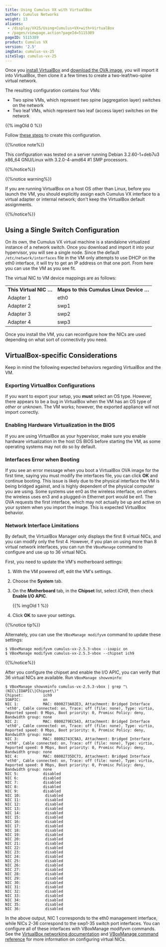 ```yaml
---
title: Using Cumulus VX with VirtualBox
author: Cumulus Networks
weight: 13
aliases:
 - /display/VX25/Using+Cumulus+VX+with+VirtualBox
 - /pages/viewpage.action?pageId=5115389
pageID: 5115389
product: Cumulus VX
version: '2.5'
imgData: cumulus-vx-25
siteSlug: cumulus-vx-25
---
```

Once you [install VirtualBox](https://www.virtualbox.org/wiki/Downloads)
and [download the OVA image](https://cumulusnetworks.com/cumulus-vx/download/), 
you will import it into VirtualBox, then clone it a few times to create a
two-leaf/two-spine virtual network.

The resulting configuration contains four VMs:

  - Two spine VMs, which represent two spine (aggregation layer)
    switches on the network
  - Two leaf VMs, which represent two leaf (access layer) switches on
    the network

{{% imgOld 0 %}}

Follow [these
steps](/version/cumulus-vx-25/Using-Cumulus-VX-with-VirtualBox/Creating-a-Two-Spine-Two-Leaf-Topology)
to create this configuration.

{{%notice note%}}

This configuration was tested on a server running Debian 3.2.60-1+deb7u3
x86\_64 GNU/Linux with 3.2.0-4-amd64 \#1 SMP processors.

{{%/notice%}}

{{%notice warning%}}

If you are running VirtualBox on a host OS other than Linux, before you
launch the VM, you should explicitly assign each Cumulus VX interface to
a virtual adapter or internal network; don't keep the VirtualBox default
assignments.

{{%/notice%}}

## Using a Single Switch Configuration

On its own, the Cumulus VX virtual machine is a standalone virtualized
instance of a network switch. Once you download and import it into your
hypervisor, you will see a single node. Since the default
`/etc/network/interfaces` file in the VM only attempts to use DHCP on
the eth0 interface, it will try to get an IP address on that one port.
From here you can use the VM as you see fit.

The virtual NIC to VM device mappings are as follows:

|                        |                                         |
| ---------------------- | --------------------------------------- |
| **This Virtual NIC …** | **Maps to this Cumulus Linux Device …** |
| Adapter 1              | eth0                                    |
| Adapter 2              | swp1                                    |
| Adapter 3              | swp2                                    |
| Adapter 4              | swp3                                    |

Once you install the VM, you can reconfigure how the NICs are used
depending on what sort of connectivity you need.

## VirtualBox-specific Considerations

Keep in mind the following expected behaviors regarding VirtualBox and
the VM.

### Exporting VirtualBox Configurations

If you want to export your setup, you **must** select an OS type.
However, there appears to be a bug in VirtualBox when the VM has an OS
type of *other* or *unknown*. The VM works; however, the exported
appliance will not import correctly.

### Enabling Hardware Virtualization in the BIOS

If you are using VirtualBox as your hypervisor, make sure you enable
hardware virtualization in the host OS BIOS before starting the VM, as
some operating systems may not do so by default.

### Interfaces Error when Booting

If you see an error message when you boot a VirtualBox OVA image for the
first time, saying you must modify the interfaces file, you can click
**OK** and continue booting. This issue is likely due to the physical
interface the VM is being bridged against, and is highly dependent of
the physical computer you are using. Some systems use en0 as the
wireless interface, on others the wireless uses en3 and a plugged-in
Ethernet port would be en1. The OVA requests the first interface, which
may not actually be up and active on your system when you import the
image. This is expected VirtualBox behavior.

### Network Interface Limitations

By default, the VirtualBox Manager only displays the first 8 virtual
NICs, and you can modify only the first 4. However, if you plan on using
more than 8 virtual network interfaces, you can run the `VBoxManage`
command to configure and use up to 36 virtual NICs.

First, you need to update the VM's motherboard settings:

1.  With the VM powered off, edit the VM's settings.

2.  Choose the **System** tab.

3.  On the **Motherboard** tab, in the **Chipset** list, select *ICH9*,
    then check **Enable I/O APIC**.
    
    {{% imgOld 1 %}}

4.  Click **OK** to save your settings.

{{%notice tip%}}

Alternately, you can use the `VBoxManage modifyvm` command to update
these settings:

    $ VBoxManage modifyvm cumulus-vx-2.5.3-vbox --ioapic on
    $ VBoxManage modifyvm cumulus-vx-2.5.3-vbox --chipset ich9

{{%/notice%}}

After you configure the chipset and enable the I/O APIC, you can verify
that 36 virtual NICs are available. Run `VBoxManage showvminfo`:

    $ VBoxManage showvminfo cumulus-vx-2.5.3-vbox | grep "\(NIC\|IOAPIC\|Chipset\)"
    Chipset:         ich9
    IOAPIC:          on
    NIC 1:           MAC: 0800273A02E3, Attachment: Bridged Interface 'eth0', Cable connected: on, Trace: off (file: none), Type: virtio, Reported speed: 0 Mbps, Boot priority: 0, Promisc Policy: deny, Bandwidth group: none
    NIC 2:           MAC: 0800279EC543, Attachment: Bridged Interface 'eth0', Cable connected: on, Trace: off (file: none), Type: virtio, Reported speed: 0 Mbps, Boot priority: 0, Promisc Policy: deny, Bandwidth group: none
    NIC 3:           MAC: 08002743C9A3, Attachment: Bridged Interface 'eth0', Cable connected: on, Trace: off (file: none), Type: virtio, Reported speed: 0 Mbps, Boot priority: 0, Promisc Policy: deny, Bandwidth group: none
    NIC 4:           MAC: 08002735DC73, Attachment: Bridged Interface 'eth0', Cable connected: on, Trace: off (file: none), Type: virtio, Reported speed: 0 Mbps, Boot priority: 0, Promisc Policy: deny, Bandwidth group: none
    NIC 5:           disabled
    NIC 6:           disabled
    NIC 7:           disabled
    NIC 8:           disabled
    NIC 9:           disabled
    NIC 10:           disabled
    NIC 11:           disabled
    NIC 12:           disabled
    NIC 13:           disabled
    NIC 14:           disabled
    NIC 15:           disabled
    NIC 16:           disabled
    NIC 17:           disabled
    NIC 18:           disabled
    NIC 19:           disabled
    NIC 20:           disabled
    NIC 21:           disabled
    NIC 22:           disabled
    NIC 23:           disabled
    NIC 24:           disabled
    NIC 25:           disabled
    NIC 26:           disabled
    NIC 27:           disabled
    NIC 28:           disabled
    NIC 29:           disabled
    NIC 30:           disabled
    NIC 31:           disabled
    NIC 32:           disabled
    NIC 33:           disabled
    NIC 34:           disabled
    NIC 35:           disabled
    NIC 36:           disabled

In the above output, NIC 1 corresponds to the eth0 management interface,
while NICs 2-36 correspond to the swp1-35 switch port interfaces. You
can configure all of these interfaces with VBoxManage modifyvm commands.
See the [VirtualBox networking documentation](https://www.virtualbox.org/manual/ch06.html) 
and [VBoxManage command reference](https://www.virtualbox.org/manual/ch08.html#idp104314528) 
for more information on configuring virtual NICs.
